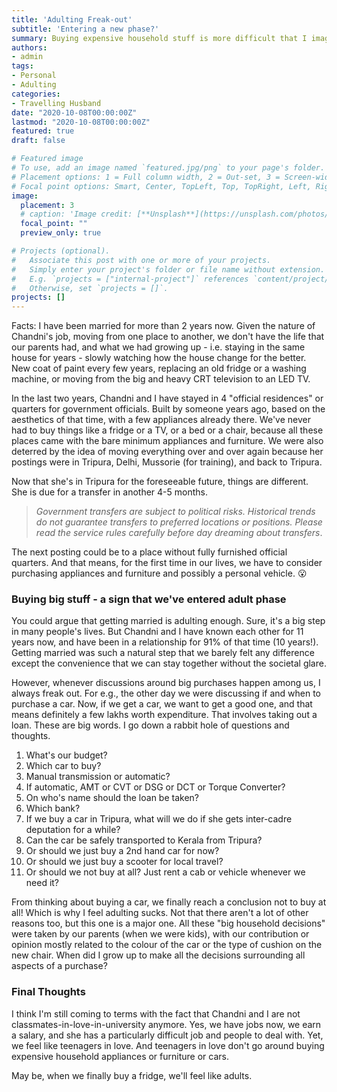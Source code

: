 ```yaml
---
title: 'Adulting Freak-out'
subtitle: 'Entering a new phase?'
summary: Buying expensive household stuff is more difficult that I imagined.
authors:
- admin
tags:
- Personal
- Adulting
categories:
- Travelling Husband
date: "2020-10-08T00:00:00Z"
lastmod: "2020-10-08T00:00:00Z"
featured: true
draft: false

# Featured image
# To use, add an image named `featured.jpg/png` to your page's folder.
# Placement options: 1 = Full column width, 2 = Out-set, 3 = Screen-width
# Focal point options: Smart, Center, TopLeft, Top, TopRight, Left, Right, BottomLeft, Bottom, BottomRight
image:
  placement: 3
  # caption: 'Image credit: [**Unsplash**](https://unsplash.com/photos/CpkOjOcXdUY)'
  focal_point: ""
  preview_only: true

# Projects (optional).
#   Associate this post with one or more of your projects.
#   Simply enter your project's folder or file name without extension.
#   E.g. `projects = ["internal-project"]` references `content/project/deep-learning/index.md`.
#   Otherwise, set `projects = []`.
projects: []
---
```


Facts: I have been married for more than 2 years now. Given the nature of Chandni's job, moving from one place to another, we don't have the life that our parents had, and what we had growing up - i.e. staying in the same house for years - slowly watching how the house change for the better. New coat of paint every few years, replacing an old fridge or a washing machine, or moving from the big and heavy CRT television to an LED TV.  

In the last two years, Chandni and I have stayed in 4 "official residences" or quarters for government officials. Built by someone years ago, based on the aesthetics of that time, with a few appliances already there. We've never had to buy things like a fridge or a TV, or a bed or a chair, because all these places came with the bare minimum appliances and furniture. We were also deterred by the idea of moving everything over and over again because her postings were in Tripura, Delhi, Mussorie (for training), and back to Tripura. 

Now that she's in Tripura for the foreseeable future, things are different. She is due for a transfer in another 4-5 months. 

> _Government transfers are subject to political risks. Historical trends do not guarantee  transfers to preferred locations or positions. Please read the service rules carefully before day dreaming about transfers_. 

The next posting could be to a place without fully furnished official quarters. And that means, for the first time in our lives, we have to consider purchasing appliances and furniture and possibly a personal vehicle. :open_mouth:

### Buying big stuff - a sign that we've entered adult phase

You could argue that getting married is adulting enough. Sure, it's a big step in many people's lives. But Chandni and I have known each other for 11 years now, and have been in a relationship for 91% of that time (10 years!). Getting married was such a natural step that we barely felt any difference except the convenience that we can stay together without the societal glare. 

However, whenever discussions around big purchases happen among us, I always freak out. For e.g., the other day we were discussing if and when to purchase a car. Now, if we get a car, we want to get a good one, and that means definitely a few lakhs worth expenditure. That involves taking out a loan. These are big words. I go down a rabbit hole of questions and thoughts. 

1. What's our budget?
2. Which car to buy?
3. Manual transmission or automatic? 
4. If automatic, AMT or CVT or DSG or DCT or Torque Converter?
5. On who's name should the loan be taken?
6. Which bank?
7. If we buy a car in Tripura, what will we do if she gets inter-cadre deputation for a while?
8. Can the car be safely transported to Kerala from Tripura?
9. Or should we just buy a 2nd hand car for now?
10. Or should we just buy a scooter for local travel?
11. Or should we not buy at all? Just rent a cab or vehicle whenever we need it?

From thinking about buying a car, we finally reach a conclusion not to buy at all! Which is why I feel adulting sucks. Not that there aren't a lot of other reasons too, but this one is a major one. All these "big household decisions" were taken by our parents (when we were kids), with our contribution or opinion mostly related to the colour of the car or the type of cushion on the new chair. When did I grow up to make all the decisions surrounding all aspects of a purchase? 

### Final Thoughts

I think I'm still coming to terms with the fact that Chandni and I are not classmates-in-love-in-university anymore. Yes, we have jobs now, we earn a salary, and she has a particularly difficult job and people to deal with. Yet, we feel like teenagers in love. And teenagers in love don't go around buying expensive household appliances or furniture or cars. 

May be, when we finally buy a fridge, we'll feel like adults. 





